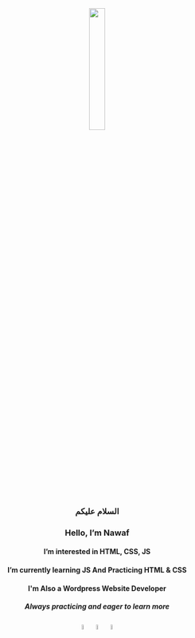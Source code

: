<div align="center">
  <img src="https://media1.giphy.com/media/v1.Y2lkPTc5MGI3NjExcnc5YzUxcnBvajB2bXM4OThmaDR0b2RzMzhqdnN4b3V0bWtjb3VyOSZlcD12MV9pbnRlcm5hbF9naWZfYnlfaWQmY3Q9Zw/miCJhQMoMFDaD987B4/giphy.gif" width="25%">
  <h3>السلام عليكم</h3>
  <h3>Hello, I’m Nawaf</h3>
  <h4>I’m interested in HTML, CSS, JS</h4>
  <h4>I’m currently learning JS And Practicing HTML & CSS</h4>
  <h4>I'm Also a Wordpress Website Developer</h4>
  <h5>Always practicing and eager to learn more</h5>
</div>
<div align="center" block="inline-block">
  <img width="5%" src="https://github.com/nawaf-alrashed/nawaf-alrashed/assets/149557981/0d28014d-a1d1-4132-b771-8853e578b26d">
  <img width="5%" src="https://github.com/nawaf-alrashed/nawaf-alrashed/assets/149557981/34827037-a229-4741-bfdf-634c917d5e58">
  <img width="5%" src="https://github.com/nawaf-alrashed/nawaf-alrashed/assets/149557981/02b0f4ba-16a0-411c-8063-fbbbbf2a509f">
</div>
